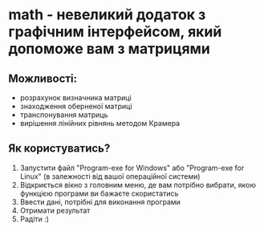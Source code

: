 # math - невеликий додаток з графічним інтерфейсом, який допоможе вам з матрицями

## Можливості:
- розрахунок визначника матриці<br/>
- знаходження оберненої матриці<br/>
- транспонування матриць<br/>
- вирішення лінійних рівнянь методом Крамера<br/>

## Як користуватись?
1) Запустити файл "Program-exe for Windows" або "Program-exe for Linux" (в залежності від вашої операційної системи)<br/>
2) Відкриється вікно з головним меню, де вам потрібно вибрати, якою функцією програми ви бажаєте скористатись<br/>
3) Ввести дані, потрібні для виконання програми<br/>
4) Отримати результат<br/>
5) Радіти :)<br/>
